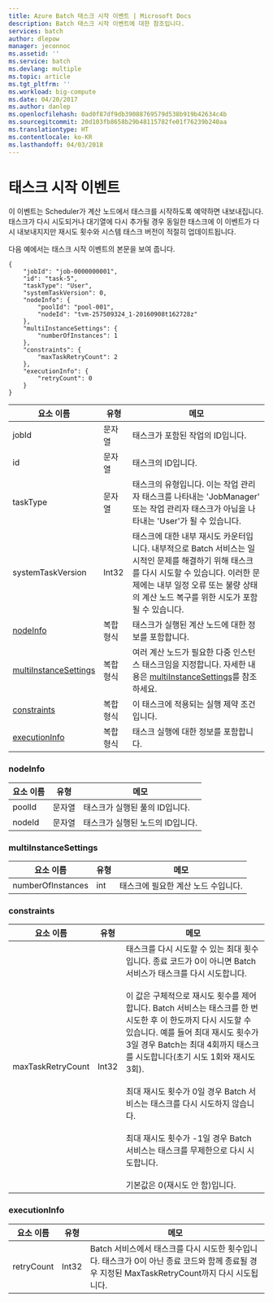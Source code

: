 ```yaml
---
title: Azure Batch 태스크 시작 이벤트 | Microsoft Docs
description: Batch 태스크 시작 이벤트에 대한 참조입니다.
services: batch
author: dlepow
manager: jeconnoc
ms.assetid: ''
ms.service: batch
ms.devlang: multiple
ms.topic: article
ms.tgt_pltfrm: ''
ms.workload: big-compute
ms.date: 04/20/2017
ms.author: danlep
ms.openlocfilehash: 0ad0f87df9db39088769579d538b919b42634c4b
ms.sourcegitcommit: 20d103fb8658b29b48115782fe01f76239b240aa
ms.translationtype: HT
ms.contentlocale: ko-KR
ms.lasthandoff: 04/03/2018
---
```

# <a name="task-start-event"></a>태스크 시작 이벤트

 이 이벤트는 Scheduler가 계산 노드에서 태스크를 시작하도록 예약하면 내보내집니다. 태스크가 다시 시도되거나 대기열에 다시 추가될 경우 동일한 태스크에 이 이벤트가 다시 내보내지지만 재시도 횟수와 시스템 태스크 버전이 적절히 업데이트됩니다.


 다음 예에서는 태스크 시작 이벤트의 본문을 보여 줍니다.

```
{
    "jobId": "job-0000000001",
    "id": "task-5",
    "taskType": "User",
    "systemTaskVersion": 0,
    "nodeInfo": {
        "poolId": "pool-001",
        "nodeId": "tvm-257509324_1-20160908t162728z"
    },
    "multiInstanceSettings": {
        "numberOfInstances": 1
    },
    "constraints": {
        "maxTaskRetryCount": 2
    },
    "executionInfo": {
        "retryCount": 0
    }
}
```

|요소 이름|유형|메모|
|------------------|----------|-----------|
|jobId|문자열|태스크가 포함된 작업의 ID입니다.|
|id|문자열|태스크의 ID입니다.|
|taskType|문자열|태스크의 유형입니다. 이는 작업 관리자 태스크를 나타내는 'JobManager' 또는 작업 관리자 태스크가 아님을 나타내는 'User'가 될 수 있습니다.|
|systemTaskVersion|Int32|태스크에 대한 내부 재시도 카운터입니다. 내부적으로 Batch 서비스는 일시적인 문제를 해결하기 위해 태스크를 다시 시도할 수 있습니다. 이러한 문제에는 내부 일정 오류 또는 불량 상태의 계산 노드 복구를 위한 시도가 포함될 수 있습니다.|
|[nodeInfo](#nodeInfo)|복합 형식|태스크가 실행된 계산 노드에 대한 정보를 포함합니다.|
|[multiInstanceSettings](#multiInstanceSettings)|복합 형식|여러 계산 노드가 필요한 다중 인스턴스 태스크임을 지정합니다.  자세한 내용은 [multiInstanceSettings](https://docs.microsoft.com/rest/api/batchservice/get-information-about-a-task)를 참조하세요.|
|[constraints](#constraints)|복합 형식|이 태스크에 적용되는 실행 제약 조건입니다.|
|[executionInfo](#executionInfo)|복합 형식|태스크 실행에 대한 정보를 포함합니다.|

###  <a name="nodeInfo"></a> nodeInfo

|요소 이름|유형|메모|
|------------------|----------|-----------|
|poolId|문자열|태스크가 실행된 풀의 ID입니다.|
|nodeId|문자열|태스크가 실행된 노드의 ID입니다.|

###  <a name="multiInstanceSettings"></a> multiInstanceSettings

|요소 이름|유형|메모|
|------------------|----------|-----------|
|numberOfInstances|int|태스크에 필요한 계산 노드 수입니다.|

###  <a name="constraints"></a> constraints

|요소 이름|유형|메모|
|------------------|----------|-----------|
|maxTaskRetryCount|Int32|태스크를 다시 시도할 수 있는 최대 횟수입니다. 종료 코드가 0이 아니면 Batch 서비스가 태스크를 다시 시도합니다.<br /><br /> 이 값은 구체적으로 재시도 횟수를 제어합니다. Batch 서비스는 태스크를 한 번 시도한 후 이 한도까지 다시 시도할 수 있습니다. 예를 들어 최대 재시도 횟수가 3일 경우 Batch는 최대 4회까지 태스크를 시도합니다(초기 시도 1회와 재시도 3회).<br /><br /> 최대 재시도 횟수가 0일 경우 Batch 서비스는 태스크를 다시 시도하지 않습니다.<br /><br /> 최대 재시도 횟수가 -1일 경우 Batch 서비스는 태스크를 무제한으로 다시 시도합니다.<br /><br /> 기본값은 0(재시도 안 함)입니다.|

###  <a name="executionInfo"></a> executionInfo

|요소 이름|유형|메모|
|------------------|----------|-----------|
|retryCount|Int32|Batch 서비스에서 태스크를 다시 시도한 횟수입니다. 태스크가 0이 아닌 종료 코드와 함께 종료될 경우 지정된 MaxTaskRetryCount까지 다시 시도됩니다.|
